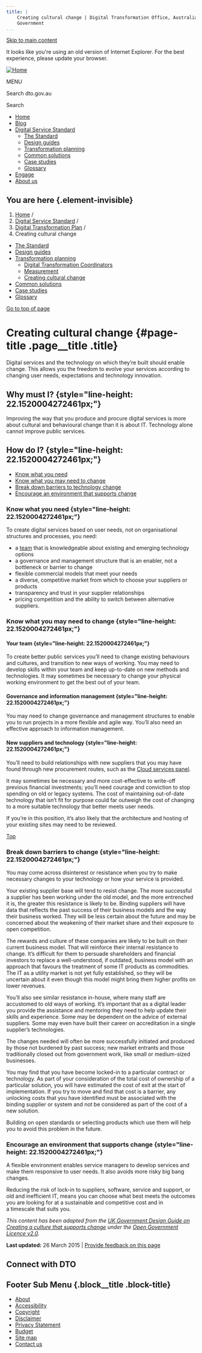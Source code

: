 ```yaml
---
title: |
    Creating cultural change | Digital Transformation Office, Australian
    Government
...
```


[Skip to main content](#main-content)

It looks like you're using an old version of Internet Explorer. For the
best experience, please update your browser.

[![Home](https://www.dto.gov.au/sites/g/files/net261/f/dto_crest_inline_0.png)](/ "Home")[](#open-menu)

MENU

Search dto.gov.au

Search

-   [Home](/)
-   [Blog](/blog)
-   [Digital Service Standard](/standard)
    -   [The Standard](/standard)
    -   [Design guides](/design-guides)
    -   [Transformation planning](/standard/digital-transformation-plan)
    -   [Common solutions](/standard/common-government-solutions)
    -   [Case studies](/standard/case-studies)
    -   [Glossary](/standard/glossary)
-   [Engage](/engage)
-   [About us](/about)

You are here {.element-invisible}
------------

1.  [Home](/) /
2.  [Digital Service Standard](/standard) /
3.  [Digital Transformation Plan](/standard/digital-transformation-plan)
    /
4.  Creating cultural change

-   [The Standard](/standard)
-   [Design guides](/design-guides)
-   [Transformation planning](/standard/digital-transformation-plan)
    -   [Digital Transformation
        Coordinators](/standard/digital-transformation-plan/digital-transformation-coordinators)
    -   [Measurement](/standard/digital-transformation-plan/measurement)
    -   [Creating cultural
        change](/standard/digital-transformation-plan/creating-cultural-change)
-   [Common solutions](/standard/common-government-solutions)
-   [Case studies](/standard/case-studies)
-   [Glossary](/standard/glossary)

[Go to top of page](#skip-link)

Creating cultural change {#page-title .page__title .title}
========================

Digital services and the technology on which they’re built should enable
change. This allows you the freedom to evolve your services according to
changing user needs, expectations and technology innovation.

Why must I? {style="line-height: 22.1520004272461px;"}
-----------

Improving the way that you produce and procure digital services is more
about cultural and behavioural change than it is about IT. Technology
alone cannot improve public services.

How do I? {style="line-height: 22.1520004272461px;"}
---------

-   [Know what you need](#need)
-   [Know what you may need to change](#needtochange)
-   [Break down barriers to technology change](#barriers)
-   [Encourage an environment that supports change](#encourage)

### Know what you need {style="line-height: 22.1520004272461px;"}

To create digital services based on user needs, not on organisational
structures and processes, you need:

-   a [team](/design-guides/guide/team) that is knowledgeable about
    existing and emerging technology options
-   a governance and management structure that is an enabler, not a
    bottleneck or barrier to change
-   flexible commercial models that meet your needs
-   a diverse, competitive market from which to choose your suppliers or
    products
-   transparency and trust in your supplier relationships
-   pricing competition and the ability to switch between alternative
    suppliers.

### Know what you may need to change {style="line-height: 22.1520004272461px;"}

#### Your team {style="line-height: 22.1520004272461px;"}

To create better public services you’ll need to change existing
behaviours and cultures, and transition to new ways of working. You may
need to develop skills within your team and keep up-to-date on new
methods and technologies. It may sometimes be necessary to change your
physical working environment to get the best out of your team.

#### Governance and information management {style="line-height: 22.1520004272461px;"}

You may need to change governance and management structures to enable
you to run projects in a more flexible and agile way. You’ll also need
an effective approach to information management.

#### New suppliers and technology {style="line-height: 22.1520004272461px;"}

You’ll need to build relationships with new suppliers that you may have
found through new procurement routes, such as the [Cloud services
panel](http://www.finance.gov.au/blog/2014/09/23/cloud-services-panel/).

It may sometimes be necessary and more cost-effective to write-off
previous financial investments; you’ll need courage and conviction to
stop spending on old or legacy systems. The cost of maintaining
out-of-date technology that isn’t fit for purpose could far outweigh the
cost of changing to a more suitable technology that better meets user
needs.

If you’re in this position, it’s also likely that the architecture and
hosting of your existing sites may need to be reviewed.

[Top](#)

### Break down barriers to change {style="line-height: 22.1520004272461px;"}

You may come across disinterest or resistance when you try to make
necessary changes to your technology or how your service is provided.

Your existing supplier base will tend to resist change. The more
successful a supplier has been working under the old model, and the more
entrenched it is, the greater this resistance is likely to be. Binding
suppliers will have data that reflects the past success of their
business models and the way their business worked. They will be less
certain about the future and may be concerned about the weakening of
their market share and their exposure to open competition.

The rewards and culture of these companies are likely to be built on
their current business model. That will reinforce their internal
resistance to change. It’s difficult for them to persuade shareholders
and financial investors to replace a well-understood, if outdated,
business model with an approach that favours the treatment of some IT
products as commodities. The IT as a utility market is not yet fully
established, so they will be uncertain about it even though this model
might bring them higher profits on lower revenues.

You’ll also see similar resistance in-house, where many staff are
accustomed to old ways of working. It’s important that as a digital
leader you provide the assistance and mentoring they need to help update
their skills and experience. Some may be dependent on the advice of
external suppliers. Some may even have built their career on
accreditation in a single supplier’s technologies.

The changes needed will often be more successfully initiated and
produced by those not burdened by past success; new market entrants and
those traditionally closed out from government work, like small or
medium-sized businesses.

You may find that you have become locked-in to a particular contract or
technology. As part of your consideration of the total cost of ownership
of a particular solution, you will have estimated the cost of exit at
the start of implementation. If you try to move and find that cost is a
barrier, any unlocking costs that you have identified must be associated
with the binding supplier or system and not be considered as part of the
cost of a new solution.

Building on open standards or selecting products which use them will
help you to avoid this problem in the future.

### Encourage an environment that supports change {style="line-height: 22.1520004272461px;"}

A flexible environment enables service managers to develop services and
make them responsive to user needs. It also avoids more risky big bang
changes.

Reducing the risk of lock-in to suppliers, software, service and
support, or old and inefficient IT, means you can choose what best meets
the outcomes you are looking for at a sustainable and competitive cost
and in a timescale that suits you.

*This content has been adapted from the [UK Government Design Guide on
Creating a culture that supports
change](https://www.gov.uk/service-manual/technology/culture-that-supports-change) under
the [Open Government Licence
v2.0](http://www.nationalarchives.gov.uk/doc/open-government-licence/version/2).*

**Last updated:** 26 March 2015 | [Provide feedback on this
page](/feedback?url_from=CreatingCulturalChange)

Connect with DTO
----------------

[](https://twitter.com/AusDTO "DTO Twitter")

[](https://www.youtube.com/channel/UCmDkFN3UlK2wSKDQQhd-Y-A "DTO Youtube")

[](https://www.linkedin.com/company/digital-transformation-office "DTO Linkedin")

Footer Sub Menu {.block__title .block-title}
---------------

-   [About](/about "Link to about the DTO")
-   [Accessibility](/web-accessibility)
-   [Copyright](/copyright)
-   [Disclaimer](/disclaimer)
-   [Privacy Statement](/privacy-statement)
-   [Budget](/budget)
-   [Site map](/sitemap)
-   [Contact us](/engage)
